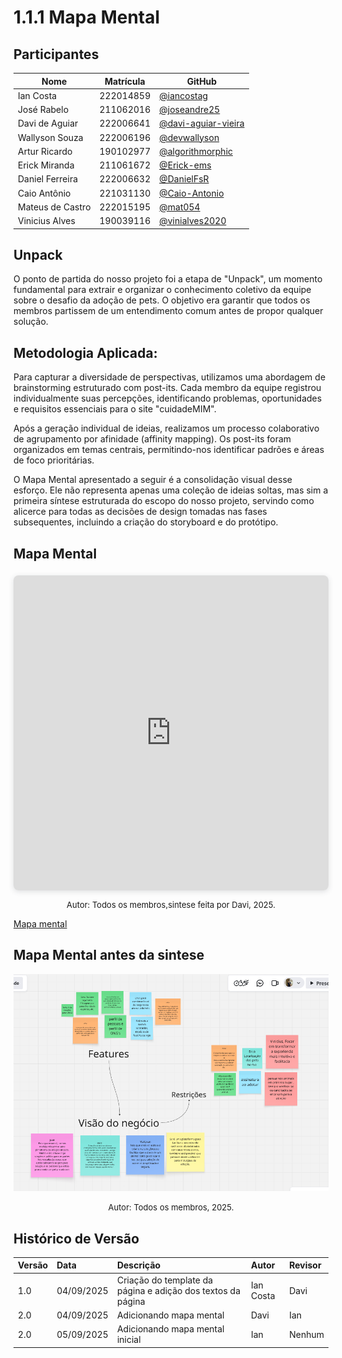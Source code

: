 # 1.1.1 Mapa Mental

## Participantes

| Nome | Matrícula | GitHub |
|------|-----------|--------|
| Ian Costa | 222014859 | [@iancostag](https://github.com/iancostag) |
| José Rabelo | 211062016 | [@joseandre25](https://github.com/joseandre25) |
| Davi de Aguiar | 222006641 | [@davi-aguiar-vieira](https://github.com/davi-aguiar-vieira) |
| Wallyson Souza | 222006196 | [@devwallyson](https://github.com/devwallyson) |
| Artur Ricardo | 190102977 | [@algorithmorphic](https://github.com/algorithmorphic) |
| Erick Miranda | 211061672 | [@Erick-ems](https://github.com/Erick-ems) |
| Daniel Ferreira | 222006632 | [@DanielFsR](https://github.com/DanielFsR) |
| Caio Antônio | 221031130 | [@Caio-Antonio](https://github.com/Caio-Antonio) |
| Mateus de Castro | 222015195 | [@mat054](https://github.com/mat054) |
| Vinicius Alves | 190039116 | [@vinialves2020](https://github.com/vinialves2020) |

## Unpack

O ponto de partida do nosso projeto foi a etapa de "Unpack", um momento fundamental para extrair e organizar o conhecimento coletivo da equipe sobre o desafio da adoção de pets. O objetivo era garantir que todos os membros partissem de um entendimento comum antes de propor qualquer solução.

## Metodologia Aplicada:

Para capturar a diversidade de perspectivas, utilizamos uma abordagem de brainstorming estruturado com post-its. Cada membro da equipe registrou individualmente suas percepções, identificando problemas, oportunidades e requisitos essenciais para o site "cuidadeMIM".

Após a geração individual de ideias, realizamos um processo colaborativo de agrupamento por afinidade (affinity mapping). Os post-its foram organizados em temas centrais, permitindo-nos identificar padrões e áreas de foco prioritárias.

O Mapa Mental apresentado a seguir é a consolidação visual desse esforço. Ele não representa apenas uma coleção de ideias soltas, mas sim a primeira síntese estruturada do escopo do nosso projeto, servindo como alicerce para todas as decisões de design tomadas nas fases subsequentes, incluindo a criação do storyboard e do protótipo.

## Mapa Mental

<div style="position: relative; width: 100%; height: 0; padding-top: 100.0000%;
 padding-bottom: 0; box-shadow: 0 2px 8px 0 rgba(63,69,81,0.16); margin-top: 1.6em; margin-bottom: 0.9em; overflow: hidden;
 border-radius: 8px; will-change: transform;">
  <iframe loading="lazy" style="position: absolute; width: 100%; height: 100%; top: 0; left: 0; border: none; padding: 0;margin: 0;"
    src="https://www.canva.com/design/DAGx-0p9UKA/o2CtKGa6lX8ZrbboRw6gUw/view?embed" allowfullscreen="allowfullscreen" allow="fullscreen">
  </iframe>
</div>
<div  style="text-align: center">

<font size="2"><p style="text-align: center">Autor: Todos os membros,sintese feita por Davi, 2025.</p></font>
</div>
<a href="https:&#x2F;&#x2F;www.canva.com&#x2F;design&#x2F;DAGx-0p9UKA&#x2F;o2CtKGa6lX8ZrbboRw6gUw&#x2F;view?utm_content=DAGx-0p9UKA&amp;utm_campaign=designshare&amp;utm_medium=embeds&amp;utm_source=link" target="_blank" rel="noopener">Mapa mental</a>


## Mapa Mental antes da sintese

![Mapa Mental Antes da Sintese](./rich_pictures/mapa_mental_inicial.png)
<div  style="text-align: center">

<font size="2"><p style="text-align: center">Autor: Todos os membros, 2025.</p></font>
</div>

## Histórico de Versão

| Versão | Data | Descrição | Autor | Revisor |
| :--- | :--- | :--- | :--- | :--- |
| 1.0 | 04/09/2025 | Criação do template da página e adição dos textos da página | Ian Costa | Davi |
| 2.0 | 04/09/2025 | Adicionando mapa mental | Davi | Ian |
| 2.0 | 05/09/2025 | Adicionando mapa mental inicial| Ian | Nenhum |